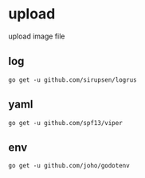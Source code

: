 # upload
upload image file

## log
    go get -u github.com/sirupsen/logrus

## yaml
    go get -u github.com/spf13/viper

## env
    go get -u github.com/joho/godotenv
